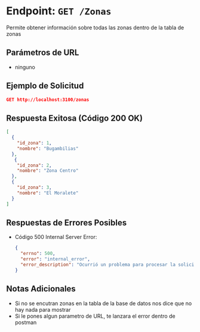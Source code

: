 # Endpoint: `GET /Zonas`

Permite obtener información sobre todas las zonas dentro de la tabla de zonas

## Parámetros de URL
- ninguno

## Ejemplo de Solicitud
```json
GET http://localhost:3100/zonas
```

## Respuesta Exitosa (Código 200 OK)
```json
[
  {
    "id_zona": 1,
    "nombre": "Bugambilias"
  },
   {
    "id_zona": 2,
    "nombre": "Zona Centro"
  },
  {
    "id_zona": 3,
    "nombre": "El Moralete"
  }
]
```

## Respuestas de Errores Posibles
- Código 500 Internal Server Error:
  ```json
  {
    "errno": 500,
    "error": "internal_error",
    "error_description": "Ocurrió un problema para procesar la solicitud"
  }
  ``` 

## Notas Adicionales

- Si no se encutran zonas en la tabla de la base de datos nos dice que no hay nada para mostrar
- Si le pones algun parametro de URL, te lanzara el error dentro de postman